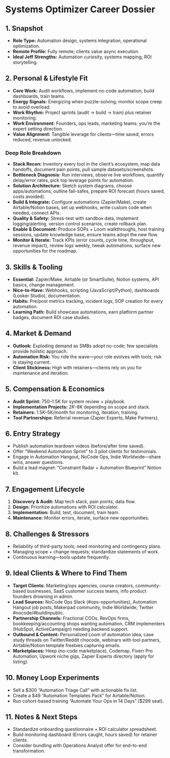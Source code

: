 # Systems Optimizer Career Dossier

## 1. Snapshot
- **Role Type:** Automation design, systems integration, operational optimization.
- **Remote Profile:** Fully remote; clients value async execution.
- **Ideal Jeff Strengths:** Automation curiosity, systems mapping, ROI storytelling.

## 2. Personal & Lifestyle Fit
- **Core Work:** Audit workflows, implement no-code automation, build dashboards, train teams.
- **Energy Signals:** Energizing when puzzle-solving; monitor scope creep to avoid overload.
- **Work Rhythm:** Project sprints (audit → build → train) plus retainer monitoring.
- **Work Environment:** Founders, ops leads, marketing teams; you’re the expert setting direction.
- **Value Alignment:** Tangible leverage for clients—time saved, errors reduced, revenue unlocked.

### Deep Role Breakdown
- **Stack Recon:** Inventory every tool in the client’s ecosystem, map data handoffs, document pain points, pull sample datasets/screenshots.
- **Bottleneck Diagnosis:** Run interviews, observe live workflows, quantify delay/error rates, pick top leverage points for automation.
- **Solution Architecture:** Sketch system diagrams, choose apps/automations, outline fail-safes, prepare ROI forecast (hours saved, costs avoided).
- **Build & Integrate:** Configure automations (Zapier/Make), create Airtable/Notion bases, set up webhooks, write custom code when needed, connect APIs.
- **Quality & Safety:** Stress-test with sandbox data, implement logging/alerting, version control scenarios, create rollback plan.
- **Enable & Document:** Produce SOPs + Loom walkthroughs, host training sessions, update knowledge base, ensure teams adopt the new flow.
- **Monitor & Iterate:** Track KPIs (error counts, cycle time, throughput, revenue impact), review logs weekly, tweak automations, surface new opportunities for the roadmap.

## 3. Skills & Tooling
- **Essential:** Zapier/Make, Airtable (or SmartSuite), Notion systems, API basics, change management.
- **Nice-to-Have:** Webhooks, scripting (JavaScript/Python), dashboards (Looker Studio), documentation.
- **Habits:** Pre/post metrics tracking, incident logs, SOP creation for every automation.
- **Learning Path:** Build showcase automations, earn platform partner badges, document ROI case studies.

## 4. Market & Demand
- **Outlook:** Exploding demand as SMBs adopt no-code; few specialists provide holistic approach.
- **Automation Risk:** You ride the wave—your role evolves with tools; risk is staying current.
- **Client Stickiness:** High with retainers—clients rely on you for maintenance and iteration.

## 5. Compensation & Economics
- **Audit Sprint:** $750–$1.5K for system review + playbook.
- **Implementation Projects:** $2K–$8K depending on scope and stack.
- **Retainers:** $1.5K–$5K/month for monitoring, iteration, training.
- **Tool Partnerships:** Referral revenue (Zapier Experts, Make Partners).

## 6. Entry Strategy
- Publish automation teardown videos (before/after time saved).
- Offer “Weekend Automation Sprint” to 3 pilot clients for testimonials.
- Engage in Automation Hangout, NoCode Ops, Indie Worldwide—share wins, answer questions.
- Build a lead magnet: “Constraint Radar + Automation Blueprint” Notion kit.

## 7. Engagement Lifecycle
1. **Discovery & Audit:** Map tech stack, pain points, data flow.  
2. **Design:** Prioritize automations with ROI calculator.  
3. **Implementation:** Build, test, document, train team.  
4. **Maintenance:** Monitor errors, iterate, surface new opportunities.

## 8. Challenges & Stressors
- Reliability of third-party tools; need monitoring and contingency plans.
- Managing scope + change requests; standardize statements of work.
- Continuous learning—tools update frequently.

## 9. Ideal Clients & Where to Find Them
- **Target Clients:** Marketing/ops agencies, course creators, community-based businesses, SaaS customer success teams, info product founders drowning in admin.
- **Lead Sources:** NoCode Ops Slack (#ops-opportunities), Automation Hangout job posts, Makerpad community, Indie Worldwide, Twitter #nocode/#buildinpublic.
- **Partnership Channels:** Fractional COOs, RevOps firms, bookkeeping/accounting shops wanting automation, CRM implementers (HubSpot, ActiveCampaign) needing backend support.
- **Outbound & Content:** Personalized Loom of automation idea, case study threads on Twitter/Reddit r/nocode, webinars with tool partners, Airtable/Notion template freebies capturing emails.
- **Marketplaces:** Heep (no-code marketplace), Codemap, Fiverr Pro Automation, Upwork niche gigs, Zapier Experts directory (apply for listing).

## 10. Money Loop Experiments
- Sell a $300 “Automation Triage Call” with actionable fix list.
- Create a $49 “Automation Templates Pack” for Airtable/Notion.
- Run cohort-based training “Automate Your Ops in 14 Days” ($299 seat).

## 11. Notes & Next Steps
- Standardize onboarding questionnaire + ROI calculator spreadsheet.
- Build monitoring dashboard (Errors caught, hours saved) for retainer clients.
- Consider bundling with Operations Analyst offer for end-to-end transformation.
